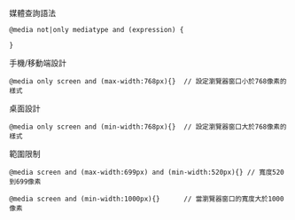 媒體查詢語法
```
@media not|only mediatype and (expression) {

}
```

手機/移動端設計
```
@media only screen and (max-width:768px){}	// 設定瀏覽器窗口小於768像素的樣式
```

桌面設計
```
@media only screen and (min-width:768px){}	// 設定瀏覽器窗口大於768像素的樣式
```

範圍限制
```
@media screen and (max-width:699px) and (min-width:520px){} // 寬度520到699像素
```

```
@media screen and (min-width:1000px){}		// 當瀏覽器窗口的寬度大於1000像素
```